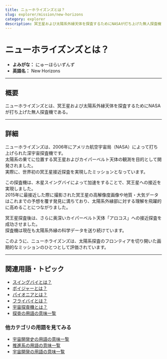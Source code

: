 ```yaml
---
title: ニューホライズンズとは？
slug: explorer/mission/new-horizons
category: explorer
description: 冥王星および太陽系外縁天体を探査するためにNASAが打ち上げた無人探査機であるニューホライズンズの意味・定義・内容について解説します。  
---
```


# ニューホライズンズとは？

- **よみがな：** にゅーほらいずんず  
- **英語名：** New Horizons  

---

## 概要

ニューホライズンズとは、冥王星および太陽系外縁天体を探査するためにNASAが打ち上げた無人探査機である。  

---

## 詳細

ニューホライズンズは、2006年にアメリカ航空宇宙局（NASA）によって打ち上げられた深宇宙探査機です。  
太陽系の果てに位置する冥王星およびカイパーベルト天体の観測を目的として開発されました。  
実際に、世界初の冥王星接近探査を実現したミッションとなっています。  

この探査機は、木星スイングバイによって加速をすることで、冥王星への接近を実現しました。  
2015年に最接近した際に撮影された冥王星の高解像度画像や地質・大気データはこれまでの予想を覆す発見に満ちており、太陽系外縁部に対する理解を飛躍的に高めることにつながりました。  

冥王星探査後は、さらに奥深いカイパーベルト天体「アロコス」への接近探査を成功させました。  
探査機は現在も太陽系外縁の科学データを送り続けています。  

このように、ニューホライズンズは、太陽系探査のフロンティアを切り開いた画期的なミッションのひとつとして評価されています。  

---

## 関連用語・トピック

- [スイングバイとは？](/docs/explorer/technology/swingby)
- [ボイジャーとは？](/docs/explorer/mission/voyager)
- [パイオニアとは？](/docs/explorer/mission/pioneer)
- [フライバイとは？](/docs/explorer/technology/flyby)
- [宇宙探査機とは？](/docs/explorer/space-probe)
- [探査の用語の意味一覧](/docs/category/explorer)

### 他カテゴリの用語を見てみる
- [宇宙開発史の用語の意味一覧](/docs/category/history)
- [推進系の用語の意味一覧](/docs/category/propulsion)
- [宇宙開発の用語の意味一覧](/docs/category/glossary)
